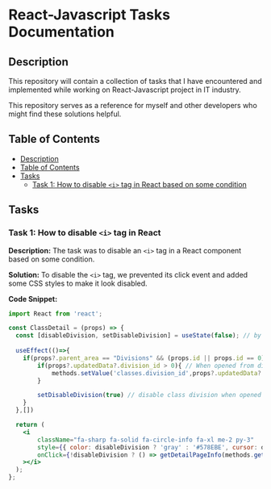 
# React-Javascript Tasks Documentation

## Description
This repository will contain a collection of tasks that I have encountered and implemented while working on React-Javascript project in IT industry.

This repository serves as a reference for myself and other developers who might find these solutions helpful.

## Table of Contents
- [Description](#description)
- [Table of Contents](#table-of-contents)
- [Tasks](#tasks)
  - [Task 1: How to disable `<i>` tag in React based on some condition ](#task-1-how-to-disable-i-tag-in-react)

## Tasks

### Task 1: How to disable `<i>` tag in React
**Description:**
The task was to disable an `<i>` tag in a React component based on some condition.

**Solution:**
To disable the `<i>` tag, we prevented its click event and added some CSS styles to make it look disabled.

**Code Snippet:**
```jsx
import React from 'react';

const ClassDetail = (props) => {
  const [disableDivision, setDisableDivision] = useState(false); // by default will be false
  
  useEffect(()=>{
    if(props?.parent_area == "Divisions" && (props.id || props.id == 0)){
        if(props?.updatedData?.division_id > 0){ // When opened from division , set class division to that division (only when adding new class in existing division)
            methods.setValue('classes.division_id',props?.updatedData?.division_id ,{shouldDirty:true})
        }

        setDisableDivision(true) // disable class division when opened from exisiting/new divison 
    }
  },[])

  return (
    <i 
        className="fa-sharp fa-solid fa-circle-info fa-xl me-2 py-3" 
        style={{ color: disableDivision ? 'gray' : '#578EBE', cursor: disableDivision ? 'not-allowed' : 'pointer' }} 
        onClick={!disableDivision ? () => getDetailPageInfo(methods.getValues('classes.division_id'), "Divisions", "DivisionDetail") :undefined}
    ></i>
  );
};
